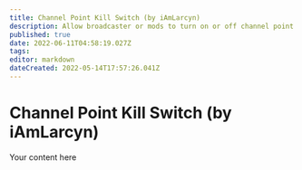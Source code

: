```yaml
---
title: Channel Point Kill Switch (by iAmLarcyn)
description: Allow broadcaster or mods to turn on or off channel point rewards.
published: true
date: 2022-06-11T04:58:19.027Z
tags: 
editor: markdown
dateCreated: 2022-05-14T17:57:26.041Z
---
```


# Channel Point Kill Switch (by iAmLarcyn)
Your content here